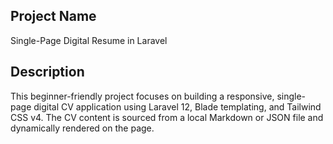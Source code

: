 ## Project Name

Single-Page Digital Resume in Laravel

## Description

This beginner-friendly project focuses on building a responsive, single-page digital CV application using Laravel 12, Blade templating, and Tailwind CSS v4. The CV content is sourced from a local Markdown or JSON file and dynamically rendered on the page.